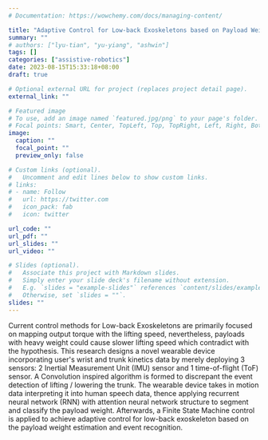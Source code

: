 ```yaml
---
# Documentation: https://wowchemy.com/docs/managing-content/

title: "Adaptive Control for Low-back Exoskeletons based on Payload Weight Estimation and Event Recognition"
summary: ""
# authors: ["lyu-tian", "yu-yiang", "ashwin"]
tags: []
categories: ["assistive-robotics"]
date: 2023-08-15T15:33:18+08:00
draft: true

# Optional external URL for project (replaces project detail page).
external_link: ""

# Featured image
# To use, add an image named `featured.jpg/png` to your page's folder.
# Focal points: Smart, Center, TopLeft, Top, TopRight, Left, Right, BottomLeft, Bottom, BottomRight.
image:
  caption: ""
  focal_point: ""
  preview_only: false

# Custom links (optional).
#   Uncomment and edit lines below to show custom links.
# links:
# - name: Follow
#   url: https://twitter.com
#   icon_pack: fab
#   icon: twitter

url_code: ""
url_pdf: ""
url_slides: ""
url_video: ""

# Slides (optional).
#   Associate this project with Markdown slides.
#   Simply enter your slide deck's filename without extension.
#   E.g. `slides = "example-slides"` references `content/slides/example-slides.md`.
#   Otherwise, set `slides = ""`.
slides: ""
---
```


Current control methods for Low-back Exoskeletons are primarily focused on mapping output torque with the lifting speed, nevertheless, payloads with heavy weight could cause slower lifting speed which contradict with the hypothesis. This research designs a novel wearable device incorporating user's wrist and trunk kinetics data by merely deploying 3 sensors: 2 Inertial Measurement Unit (IMU) sensor and 1 time-of-flight  (ToF) sensor. A Convolution inspired algorithm is formed to discrepant the event detection of lifting / lowering the trunk. The wearable device takes in motion data interpreting it into human speech data, thence applying recurrent neural network (RNN) with attention neural network structure to segment and classify the payload weight. Afterwards, a Finite State Machine control is applied to achieve adaptive control for low-back exoskeleton based on the payload weight estimation and event recognition.
